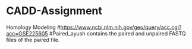 # CADD-Assignment
Homology Modeling
#https://www.ncbi.nlm.nih.gov/geo/query/acc.cgi?acc=GSE225605
#Paired_ayush contains the paired and unpaired FASTQ files of the paired file.
